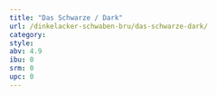 ```yaml
---
title: "Das Schwarze / Dark"
url: /dinkelacker-schwaben-bru/das-schwarze-dark/
category: 
style: 
abv: 4.9
ibu: 0
srm: 0
upc: 0
---
```


